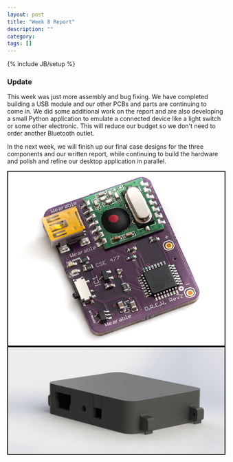 ```yaml
---
layout: post
title: "Week 8 Report"
description: ""
category: 
tags: []
---
```

{% include JB/setup %}

### Update
This week was just more assembly and bug fixing.  We have completed building a USB module and our other PCBs and parts are continuing to come in.  We did some additional work on the report and are also developing a small Python application to emulate a connected device like a light switch or some other electronic.  This will reduce our budget so we don't need to order another Bluetooth outlet.

In the next week, we will finish up our final case designs for the three components and our written report, while continuing to build the hardware and polish and refine our desktop application in parallel.

<img src="https://github.com/danhipke/danhipke.github.io/raw/master/images/cse477wearable-1.jpg" style="width:800px;border:2px solid black;display:block;margin-left:auto;margin-right:auto">
<img src="https://github.com/danhipke/danhipke.github.io/raw/master/images/render.jpg" style="width:800px;border:2px solid black;display:block;margin-left:auto;margin-right:auto">
